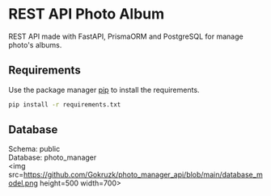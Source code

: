# REST API Photo Album

REST API made with FastAPI, PrismaORM and PostgreSQL for manage photo's albums.

## Requirements

Use the package manager [pip](https://pip.pypa.io/en/stable/) to install the requirements.

```bash
pip install -r requirements.txt
```

## Database

Schema: public  
Database: photo_manager  
<img src=<https://github.com/Gokruzk/photo_manager_api/blob/main/database_model.png> height=500 width=700>
